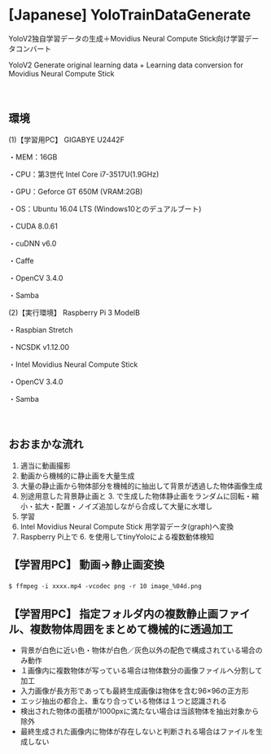 # [Japanese] YoloTrainDataGenerate
YoloV2独自学習データの生成＋Movidius Neural Compute Stick向け学習データコンバート

YoloV2 Generate original learning data + Learning data conversion for Movidius Neural Compute Stick

　
## 環境
(1)【学習用PC】 GIGABYE U2442F

  ・MEM：16GB

  ・CPU：第3世代 Intel Core i7-3517U(1.9GHz)

  ・GPU：Geforce GT 650M (VRAM:2GB)

  ・OS：Ubuntu 16.04 LTS (Windows10とのデュアルブート)

  ・CUDA 8.0.61

  ・cuDNN v6.0

  ・Caffe

  ・OpenCV 3.4.0

  ・Samba

(2)【実行環境】 Raspberry Pi 3 ModelB

  ・Raspbian Stretch

  ・NCSDK v1.12.00

  ・Intel Movidius Neural Compute Stick

  ・OpenCV 3.4.0

  ・Samba

　
## おおまかな流れ
  1. 適当に動画撮影
  2. 動画から機械的に静止画を大量生成
  3. 大量の静止画から物体部分を機械的に抽出して背景が透過した物体画像生成
  4. 別途用意した背景静止画と 3. で生成した物体静止画をランダムに回転・縮小・拡大・配置・ノイズ追加しながら合成して大量に水増し
  5. 学習
  6. Intel Movidius Neural Compute Stick 用学習データ(graph)へ変換
  7. Raspberry Pi上で 6. を使用してtinyYoloによる複数動体検知
  
 
## 【学習用PC】 動画→静止画変換

`$ ffmpeg -i xxxx.mp4 -vcodec png -r 10 image_%04d.png`
　
　
## 【学習用PC】 指定フォルダ内の複数静止画ファイル、複数物体周囲をまとめて機械的に透過加工

* 背景が白色に近い色・物体が白色／灰色以外の配色で構成されている場合のみ動作
* １画像内に複数物体が写っている場合は物体数分の画像ファイルへ分割して加工
* 入力画像が長方形であっても最終生成画像は物体を含む96×96の正方形
* エッジ抽出の都合上、重なり合っている物体は１つと認識される
* 検出された物体の面積が1000pxに満たない場合は当該物体を抽出対象から除外
* 最終生成された画像内に物体が存在しないと判断される場合はファイルを生成しない




